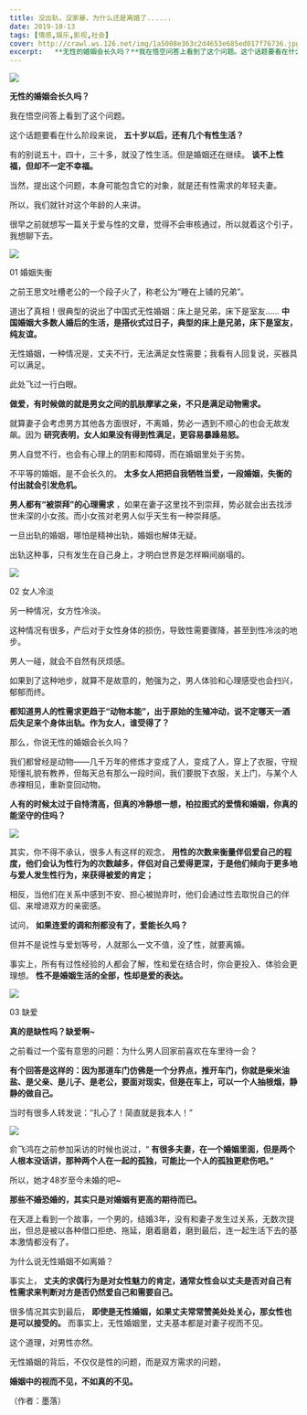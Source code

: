 ```yaml
---
title: 没出轨，没家暴，为什么还是离婚了......
date: 2019-10-13
tags: [情感,娱乐,影视,社会]
cover: http://crawl.ws.126.net/img/1a5008e363c2d4653e685ed017f76736.jpg
excerpt:   **无性的婚姻会长久吗？**我在悟空问答上看到了这个问题。这个话题要看在什么阶段来说，
---
```

![](http://crawl.ws.126.net/img/1a5008e363c2d4653e685ed017f76736.jpg)  

**无性的婚姻会长久吗？**

我在悟空问答上看到了这个问题。

这个话题要看在什么阶段来说， **五十岁以后，还有几个有性生活？**

有的别说五十，四十，三十多，就没了性生活。但是婚姻还在继续。 **谈不上性福，但却不一定不幸福。**

当然，提出这个问题，本身可能包含它的对象，就是还有性需求的年轻夫妻。

所以，我们就针对这个年龄的人来讲。

很早之前就想写一篇关于爱与性的文章，觉得不会审核通过，所以就着这个引子，我想聊下去。

![](http://crawl.ws.126.net/img/d8145637c0c609d855f7f0d4e6579ead.jpg)  

01 婚姻失衡

之前王思文吐槽老公的一个段子火了，称老公为“睡在上铺的兄弟”。

道出了真相！很典型的说出了中国式无性婚姻：床上是兄弟，床下是室友......
**中国婚姻大多数人婚后的生活，是搭伙式过日子，典型的床上是兄弟，床下是室友，纯友谊。**

无性婚姻，一种情况是，丈夫不行，无法满足女性需要；我看有人回复说，买器具可以满足。

此处飞过一行白眼。

**做爱，有时候做的就是男女之间的肌肤摩挲之亲，不只是满足动物需求。**

就算妻子会考虑男方其他各方面很好，不离婚，势必一遇到不顺心的也会无故发飙。因为 **研究表明，女人如果没有得到性满足，更容易暴躁易怒。**

男人自觉不行，也会有心理上的阴影和障碍，而在婚姻里处于劣势。

不平等的婚姻，是不会长久的。 **太多女人把把自我牺牲当爱，一段婚姻，失衡的付出就会引发危机。**

**男人都有“被崇拜”的心理需求** ，如果在妻子这里找不到崇拜，势必就会出去找涉世未深的小女孩。而小女孩对老男人似乎天生有一种崇拜感。

一旦出轨的婚姻，哪怕是精神出轨，婚姻也解体无疑。

出轨这种事，只有发生在自己身上，才明白世界是怎样瞬间崩塌的。

![](http://crawl.ws.126.net/img/1ca887709d21293b2b92f534db420cd5.jpg)  

02 女人冷淡

另一种情况，女方性冷淡。

这种情况有很多，产后对于女性身体的损伤，导致性需要骤降，甚至到性冷淡的地步。

男人一碰，就会不自然有厌烦感。

如果到了这种地步，就算不是故意的，勉强为之，男人体验和心理感受也会扫兴，郁郁而终。

**都知道男人的性需求更趋于“动物本能”，出于原始的生殖冲动，说不定哪天一酒后失足来个身体出轨。作为女人，谁受得了？**

那么，你说无性的婚姻会长久吗？

我们都曾经是动物——几千万年的修炼才变成了人，变成了人，穿上了衣服，守规矩懂礼貌有教养，但每天总有那么一段时间，我们要脱下衣服，关上门，与某个人赤裸相见，重新变回动物。

**人有的时候太过于自恃清高，但真的冷静想一想，柏拉图式的爱情和婚姻，你真的能坚守的住吗？**

![](http://crawl.ws.126.net/img/4bfea71c096d8d06677d41646c1e1c8e.jpg)  

其实，你不得不承认，很多人有这样的观念，
**用性的次数来衡量伴侣爱自己的程度，他们会认为性行为的次数越多，伴侣对自己爱得更深，于是他们倾向于更多地与爱人发生性行为，来获得被爱的肯定；**

相反，当他们在关系中感到不安、担心被抛弃时，他们会通过性去取悦自己的伴侣、来增进双方的亲密感。

试问， **如果连爱的调和剂都没有了，爱能长久吗？**

但并不是说性与爱划等号，人就那么一文不值，没了性，就要离婚。

事实上，所有有过性经验的人都会了解，性和爱在结合时，你会更投入、体验会更理想。 **性不是婚姻生活的全部，性却是爱的表达。**

![](http://crawl.ws.126.net/img/827f9275659cb60b326d51a05e5fedd9.jpg)  

03 缺爱

**真的是缺性吗？缺爱啊~**

之前看过一个蛮有意思的问题：为什么男人回家前喜欢在车里待一会？

**有个回答是这样的：因为那道车门仿佛是一个分界点，推开车门，你就是柴米油盐、是父亲、是儿子、是老公，要面对现实，但是在车上，可以一个人抽根烟，静静的做自己。**

当时有很多人转发说：“扎心了！简直就是我本人！”

![](http://crawl.ws.126.net/img/8fb6716b7fbbafaad2c9ae1bb550eea8.jpg)  

俞飞鸿在之前参加采访的时候也说过，“ **有很多夫妻，在一个婚姻里面，但是两个人根本没话讲，那种两个人在一起的孤独，可能比一个人的孤独更悲伤吧。”**

所以，她才48岁至今未婚的吧~

**那些不婚恐婚的，其实只是对婚姻有更高的期待而已。**

在天涯上看到一个故事，一个男的，结婚3年，没有和妻子发生过关系，无数次提出，但总是被以各种借口拒绝、拖延，磨着磨着，磨到最后，连一起生活下去的基本激情都没有了。

为什么说无性婚姻不如离婚？

事实上， **丈夫的求偶行为是对女性魅力的肯定，通常女性会以丈夫是否对自己有性需求来判断对方是否仍然爱自己和需要自己。**

很多情况其实到最后， **即使是无性婚姻，如果丈夫常常赞美处处关心，那女性也是可以接受的。** 而事实上，无性婚姻里，丈夫基本都是对妻子视而不见。

这个道理，对男性亦然。

无性婚姻的背后，不仅仅是性的问题，而是双方需求的问题，

**婚姻中的视而不见，不如真的不见。**

（作者：墨落）

